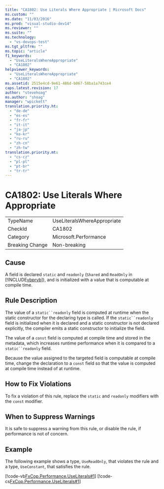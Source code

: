 ```yaml
---
title: "CA1802: Use Literals Where Appropriate | Microsoft Docs"
ms.custom: ""
ms.date: "11/03/2016"
ms.prod: "visual-studio-dev14"
ms.reviewer: ""
ms.suite: ""
ms.technology: 
  - "vs-devops-test"
ms.tgt_pltfrm: ""
ms.topic: "article"
f1_keywords: 
  - "UseLiteralsWhereAppropriate"
  - "CA1802"
helpviewer_keywords: 
  - "UseLiteralsWhereAppropriate"
  - "CA1802"
ms.assetid: 2515e4cd-9e61-486d-b067-58ba1a743ce4
caps.latest.revision: 17
author: "stevehoag"
ms.author: "shoag"
manager: "wpickett"
translation.priority.ht: 
  - "de-de"
  - "es-es"
  - "fr-fr"
  - "it-it"
  - "ja-jp"
  - "ko-kr"
  - "ru-ru"
  - "zh-cn"
  - "zh-tw"
translation.priority.mt: 
  - "cs-cz"
  - "pl-pl"
  - "pt-br"
  - "tr-tr"
---
```

# CA1802: Use Literals Where Appropriate
|||  
|-|-|  
|TypeName|UseLiteralsWhereAppropriate|  
|CheckId|CA1802|  
|Category|Microsoft.Performance|  
|Breaking Change|Non-breaking|  
  
## Cause  
 A field is declared `static` and `readonly` (`Shared` and `ReadOnly` in [!INCLUDE[vbprvb](../code-quality/includes/vbprvb_md.md)]), and is initialized with a value that is computable at compile time.  
  
## Rule Description  
 The value of a `static``readonly` field is computed at runtime when the static constructor for the declaring type is called. If the `static``readonly` field is initialized when it is declared and a static constructor is not declared explicitly, the compiler emits a static constructor to initialize the field.  
  
 The value of a `const` field is computed at compile time and stored in the metadata, which increases runtime performance when it is compared to a `static``readonly` field.  
  
 Because the value assigned to the targeted field is computable at compile time, change the declaration to a `const` field so that the value is computed at compile time instead of at runtime.  
  
## How to Fix Violations  
 To fix a violation of this rule, replace the `static` and `readonly` modifiers with the `const` modifier.  
  
## When to Suppress Warnings  
 It is safe to suppress a warning from this rule, or disable the rule, if performance is not of concern.  
  
## Example  
 The following example shows a type, `UseReadOnly`, that violates the rule and a type, `UseConstant`, that satisfies the rule.  
  
 [!code-vb[FxCop.Performance.UseLiterals#1](../code-quality/codesnippet/VisualBasic/ca1802-use-literals-where-appropriate_1.vb)]
 [!code-cs[FxCop.Performance.UseLiterals#1](../code-quality/codesnippet/CSharp/ca1802-use-literals-where-appropriate_1.cs)]